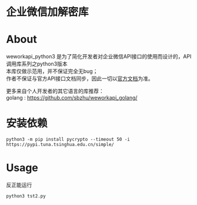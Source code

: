 # 企业微信加解密库
# About
weworkapi_python3 是为了简化开发者对企业微信API接口的使用而设计的，API调用库系列之python3版本      
本库仅做示范用，并不保证完全无bug；  
作者不保证与官方API接口文档同步，因此一切以[官方文档](https://work.weixin.qq.com/api/doc)为准。

更多来自个人开发者的其它语言的库推荐：  
golang : https://github.com/sbzhu/weworkapi_golang/ 

# 安装依赖
```
python3 -m pip install pycrypto --timeout 50 -i https://pypi.tuna.tsinghua.edu.cn/simple/
```

# Usage
反正能运行
```
python3 tst2.py
```

